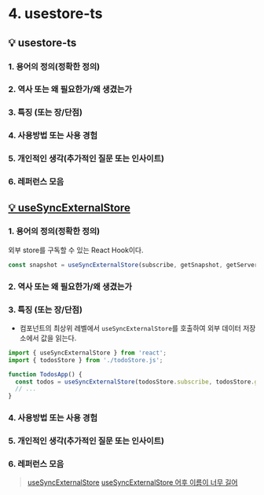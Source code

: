 # 4. usestore-ts

## 💡 usestore-ts

### 1. 용어의 정의(정확한 정의)

### 2. 역사 또는 왜 필요한가/왜 생겼는가

### 3. 특징 (또는 장/단점)

### 4. 사용방법 또는 사용 경험

### 5. 개인적인 생각(추가적인 질문 또는 인사이트)

### 6. 레퍼런스 모음

## [💡 useSyncExternalStore](https://react.dev/reference/react/useSyncExternalStore)

### 1. 용어의 정의(정확한 정의)

외부 store를 구독할 수 있는 React Hook이다.

```javaScript
const snapshot = useSyncExternalStore(subscribe, getSnapshot, getServerSnapshot?)
```

### 2. 역사 또는 왜 필요한가/왜 생겼는가

### 3. 특징 (또는 장/단점)

- 컴포넌트의 최상위 레벨에서 `useSyncExternalStore`를 호출하여 외부 데이터 저장소에서 값을 읽는다.

```javaScript
import { useSyncExternalStore } from 'react';
import { todosStore } from './todoStore.js';

function TodosApp() {
  const todos = useSyncExternalStore(todosStore.subscribe, todosStore.getSnapshot);
  // ...
}
```

### 4. 사용방법 또는 사용 경험

### 5. 개인적인 생각(추가적인 질문 또는 인사이트)

### 6. 레퍼런스 모음

> [useSyncExternalStore](https://react.dev/reference/react/useSyncExternalStore)
> [useSyncExternalStore 어후 이름이 너무 길어](https://velog.io/@jay/useSyncExternalStore)
